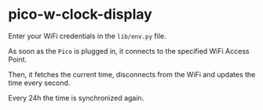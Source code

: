 # pico-w-clock-display

Enter your WiFi credentials in the `lib/env.py` file.

As soon as the `Pico` is plugged in, it connects to the specified WiFi Access Point.

Then, it fetches the current time, disconnects from the WiFi and updates the time every second.

Every 24h the time is synchronized again.

